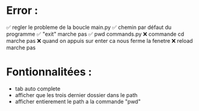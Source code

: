 # Error :
✅ regler le probleme de la boucle main.py
✅ chemin par défaut du programme
✅ "exit" marche pas
✅ pwd commands.py
❌ commande cd marche pas
❌ quand on appuis sur enter ca nous ferme la fenetre
❌ reload marche pas



# Fontionnalitées :
- tab auto complete
- afficher que les trois dernier dossier dans le path
- afficher entierement le path a la commande "pwd"
